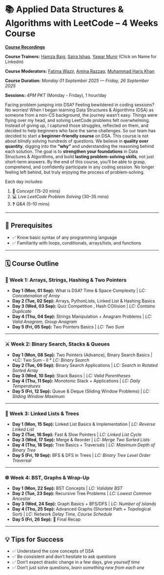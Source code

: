 # 📚 Applied Data Structures & Algorithms with LeetCode – 4 Weeks Course  

**[Course Recordings](https://github.com/hamzabeig/Data-Structures-and-Algorithms-Course/blob/main/Class%20recordings.md)**

**Course Trainers:** [Hamza Baig](https://www.linkedin.com/in/hbhamzabaig/), [Saira Ishaq](https://www.linkedin.com/in/sairaishaq/), [Yawar Munir](https://www.linkedin.com/in/yawar363/) (Click on Name for Linkedin)

**Course Moderators:** [Fatima Wazir](https://www.linkedin.com/in/fatima-3ba3b136a/), [Amina Razzaq](https://www.linkedin.com/in/amina-razzaq-65960429b/), [Muhammad Haris Khan](https://www.linkedin.com/in/muhammad-haris-khan18/)

**Course Duration:** *Monday 01 September 2025 — Friday, 26 September 2025*  

**Sessions:** *4PM PKT* (Monday - Friday), 1 hour/day  

Facing problem jumping into DSA? Feeling bewildered in coding sessions? No worries! 
When I began learning Data Structures & Algorithms (DSA) as someone from a non-CS background, the journey wasn’t easy. Things were flying over my head, and solving LeetCode problems felt overwhelming. Instead of giving up, I captured those struggles, reflected on them, and decided to help beginners who face the same challenges. So our team has decided to start a **beginner-friendly course** on DSA. This course is not about blindly solving hundreds of questions. We believe in **quality over quantity**, digging into the **“why”** and understanding the reasoning behind each solution. The goal is to  **strengthen your foundations** in Data Structures & Algorithms, and build **lasting problem-solving skills**, not just short-term answers. By the end of this course, you’ll be able to grasp, comprehend, and confidently participate in any coding session. No longer feeling left behind, but truly enjoying the process of problem-solving.

Each day includes:  
1. 📖 *Concept* (15–20 mins)  
2. 💻 *Live LeetCode Problem Solving* (30–35 mins)  
3. ❓ *Q&A* (5–10 mins)  

---

## 📌 Prerequisites
- ✅ Know basic syntax of any programming language  
- ✅ Familiarity with loops, conditionals, arrays/lists, and functions  

---

## 🗓 Course Outline  

### 🧠 Week 1: Arrays, Strings, Hashing & Two Pointers  
- **Day 1 (Mon, 01 Sep):** What is DSA? Time & Space Complexity  | *LC: Concatenation of Array*  
- **Day 2 (Tue, 02 Sep):** Arrays, PythonLists, Linked List & Hashing Basics  
- **Day 3 (Wed, 03 Sep):** Quiz Competition , Hash COliision | *LC: Contains Duplicate*  
- **Day 4 (Thu, 04 Sep):** Strings Manipulation + Anagram Problems | *LC: Valid Anagram, Group Anagram*  
- **Day 5 (Fri, 05 Sep):** Two Pointers Basics | *LC: Two Sum*  

---

### ⚔️ Week 2: Binary Search, Stacks & Queues  
- **Day 1 (Mon, 08 Sep):** Two Pointers (Advance), Binary Search Basics | *LC: Two Sum - II * *LC: Binary Search*  
- **Day 2 (Tue, 09 Sep):** Binary Search Applications | *LC: Search in Rotated Sorted Array*  
- **Day 3 (Wed, 10 Sep):** Stack Basics | *LC: Valid Parentheses*  
- **Day 4 (Thu, 11 Sep):** Monotonic Stack + Applications | *LC: Daily Temperatures*  
- **Day 5 (Fri, 12 Sep):** Queue & Deque (Sliding Window Problems) | *LC: Sliding Window Maximum*  

---

### 🔗 Week 3: Linked Lists & Trees  
- **Day 1 (Mon, 15 Sep):** Linked List Basics & Implementation | *LC: Reverse Linked List*  
- **Day 2 (Tue, 16 Sep):** Fast & Slow Pointers | *LC: Linked List Cycle*  
- **Day 3 (Wed, 17 Sep):** Merge & Reorder | *LC: Merge Two Sorted Lists*  
- **Day 4 (Thu, 18 Sep):** Tree Basics + Traversals | *LC: Maximum Depth of Binary Tree*  
- **Day 5 (Fri, 19 Sep):** BFS & DFS in Trees | *LC: Binary Tree Level Order Traversal*  

---

### 🌐 Week 4: BST, Graphs & Wrap-Up  
- **Day 1 (Mon, 22 Sep):** BST Concepts | *LC: Validate BST*  
- **Day 2 (Tue, 23 Sep):** Recursive Tree Problems | *LC: Lowest Common Ancestor*  
- **Day 3 (Wed, 24 Sep):** Graph Basics + BFS/DFS | *LC: Number of Islands*  
- **Day 4 (Thu, 25 Sep):** Advanced Graphs (Shortest Path + Topological Sort) | *LC: Network Delay Time, Course Schedule*  
- **Day 5 (Fri, 26 Sep):** 🎉 Final Recap 

---

## 💡 Tips for Success  
- ✅ Understand the core concepts of DSA  
- ✅ Be consistent and don’t hesitate to ask questions  
- ✅ Don’t expect drastic change in a few days, *give yourself time*  
- ✅ Don’t just solve questions, *learn something new from each one*  

